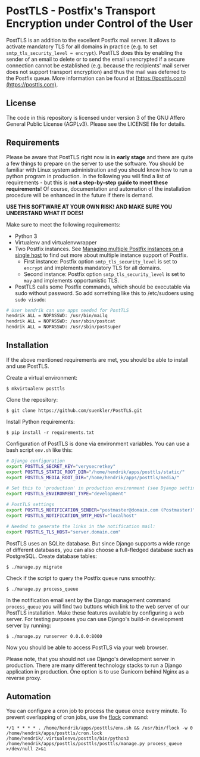 PostTLS - Postfix's Transport Encryption under Control of the User
==================================================================

PostTLS is an addition to the excellent Postfix mail server. It allows to activate mandatory TLS for all domains in practice (e.g. to set `smtp_tls_security_level = encrypt`). PostTLS does this by enabling the sender of an email to delete or to send the email unencrypted if a secure connection cannot be established (e.g. because the recipients' mail server does not support transport encryption) and thus the mail was deferred to the Postfix queue. More information can be found at [https://posttls.com](https://posttls.com).

License
-------

The code in this repository is licensed under version 3 of the GNU Affero General Public License (AGPLv3). Please see the LICENSE file for details.

Requirements
------------

Please be aware that PostTLS right now is in **early stage** and there are quite a few things to prepare on the server to use the software. You should be familiar with Linux system administration and you should know how to run a python program in production. In the following you will find a list of requirements - but this is **not a step-by-step guide to meet these requirements**! Of course, documentation and automation of the installation procedure will be enhanced in the future if there is demand. 

**USE THIS SOFTWARE AT YOUR OWN RISK! AND MAKE SURE YOU UNDERSTAND WHAT IT DOES!**

Make sure to meet the following requirements:

- Python 3
- Virtualenv and virtualenvwrapper
- Two Postfix instances. See [Managing multiple Postfix instances on a single host](http://www.postfix.org/MULTI_INSTANCE_README.html) to find out more about multiple instance support of Postfix.
  - First instance: Postfix option `smtp_tls_security_level` is set to `encrypt` and implements mandatory TLS for all domains. 
  - Second instance: Postfix option `smtp_tls_security_level` is set to `may` and implements opportunistic TLS.
- PostTLS calls some Postfix commands, which should be executable via sudo without password. So add something like this to /etc/sudoers using `sudo visudo`:

```bash
# User hendrik can use apps needed for PostTLS
hendrik ALL = NOPASSWD: /usr/bin/mailq
hendrik ALL = NOPASSWD: /usr/sbin/postcat
hendrik ALL = NOPASSWD: /usr/sbin/postsuper
```

Installation
------------

If the above mentioned requirements are met, you should be able to install and use PostTLS.

Create a virtual environment:

    $ mkvirtualenv posttls

Clone the repository:

    $ git clone https://github.com/suenkler/PostTLS.git

Install Python requirements:

    $ pip install -r requirements.txt

Configuration of PostTLS is done via environment variables. You can use a bash script `env.sh` like this:

```bash
# Django configuration
export POSTTLS_SECRET_KEY="verysecretkey"
export POSTTLS_STATIC_ROOT_DIR="/home/hendrik/apps/posttls/static/"
export POSTTLS_MEDIA_ROOT_DIR="/home/hendrik/apps/posttls/media/"

# Set this to 'production' in production environment (see Django settings file)
export POSTTLS_ENVIRONMENT_TYPE="development"

# PostTLS settings
export POSTTLS_NOTIFICATION_SENDER="postmaster@domain.com (Postmaster)"
export POSTTLS_NOTIFICATION_SMTP_HOST="localhost"

# Needed to generate the links in the notification mail:
export POSTTLS_TLS_HOST="server.domain.com"
```

PostTLS uses an SQLite database. But since Django supports a wide range of different databases, you can also choose a full-fledged database such as PostgreSQL. Create database tables:

    $ ./manage.py migrate

Check if the script to query the Postfix queue runs smoothly:

    $ ./manage.py process_queue

In the notification email sent by the Django management command `process_queue` you will find two buttons which link to the web server of our PostTLS installation. Make these features available by configuring a web server. For testing purposes you can use Django's build-in development server by running:

    $ ./manage.py runserver 0.0.0.0:8000

Now you should be able to access PostTLS via your web browser.

Please note, that you should not use Django's development server in production. There are many different technology stacks to run a Django application in production. One option is to use Gunicorn behind Nginx as a reverse proxy.

Automation
----------

You can configure a cron job to process the queue once every minute. To prevent overlapping of cron jobs, use the [flock](http://linux.die.net/man/1/flock) command:

    */1 * * * * . /home/hendrik/apps/posttls/env.sh && /usr/bin/flock -w 0 /home/hendrik/apps/posttls/cron.lock /home/hendrik/.virtualenvs/posttls/bin/python3 /home/hendrik/apps/posttls/posttls/posttls/manage.py process_queue >/dev/null 2>&1
